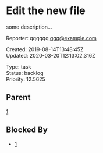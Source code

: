 # Edit the new file

some description...

Reporter: qqqqqq <qqq@example.com>  

Created: 2019-08-14T13:48:45Z  
Updated: 2020-03-20T12:13:02.316Z

Type: task  
Status: backlog  
Priority: 12.5625

## Parent
[1](1.md "bbbb")

## Blocked By
- [1](1.md "bbbb")

